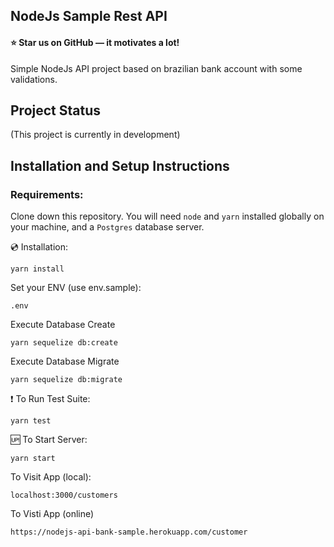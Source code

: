 ## NodeJs Sample Rest API

#### ⭐ Star us on GitHub — it motivates a lot!

Simple NodeJs API project based on brazilian bank account with some validations.

## Project Status

(This project is currently in development)

## Installation and Setup Instructions

### Requirements:  

Clone down this repository. You will need `node` and `yarn` installed globally on your machine, and a `Postgres` database server.

💿 Installation:

`yarn install`  

Set your ENV (use env.sample):

`.env`

Execute Database Create

`yarn sequelize db:create`

Execute Database Migrate

`yarn sequelize db:migrate`

❗ To Run Test Suite:  

`yarn test`  

🆙 To Start Server:

`yarn start`  

To Visit App (local):

`localhost:3000/customers`  

To Visti App (online)

`https://nodejs-api-bank-sample.herokuapp.com/customer`